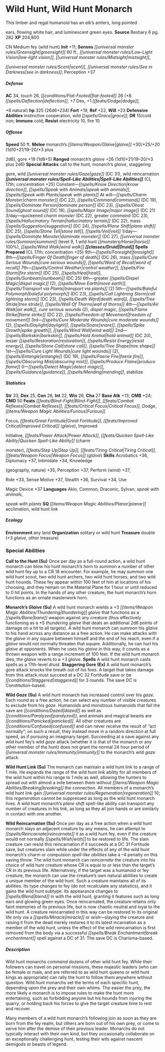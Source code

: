 ﻿---
cssclass: [monsters]

---

# Wild Hunt, Wild Hunt Monarch
This limber and regal humanoid has an elk’s antlers, long pointed

ears, flowing white hair, and luminescent green eyes.
**Source** Bestiary 6 pg. 282
**XP** 204,800

CN Medium fey (wild hunt)
**Init** +11; **Senses** _[[universal monster rules/Greensight|greensight]]_ 60 ft., _[[universal monster rules/Low-Light Vision|low-light vision]]_, _[[universal monster rules/Mistsight|mistsight]]_,

_[[universal monster rules/Scent|scent]]_, _[[universal monster rules/See in Darkness|see in darkness]]_; Perception +37

##### Defense

**AC** 34, touch 26, _[[conditions/Flat-Footed|flat-footed]]_ 26 (+8 _[[spells/Deflection|deflection]]_, +7 Dex, +1 _[[feats/Dodge|dodge]]_,

+8 natural)
**hp** 325 (26d6+234)
**Fort** +19, **Ref** +22, **Will** +23
**Defensive Abilities** instinctive cooperation, wild _[[spells/Grace|grace]]_; **DR** 15/cold iron; **Immune** cold; **Resist** electricity 10, fire 10

##### Offense
**Speed** 50 ft.
**Melee** monarch’s _[[items/Weapon/Glaive|glaive]]_ +30/+25/+20 (1d10+21/19–20/×3 plus

2d6), gore +19 (1d8+5)
**Ranged** monarch’s _glaive_ +26 (1d10+21/19–20/×3 plus 2d6)
**Special Attacks** call to the hunt, monarch’s _glaive_, staggering

gore, wild _[[universal monster rules/Gaze|gaze]]_ (DC 31), wild reincarnation
**_[[universal monster rules/Spell-Like Abilities|Spell-Like Abilities]]_** (CL 17th; concentration +25)
Constant—_[[spells/Know Direction|know direction]]_, _[[spells/Speak with Animals|speak with animals]]_, _[[spells/Speak with Plants|speak with plants]]_ 
At will—_[[spells/Charm Monster|charm monster]]_ (DC 22), _[[spells/Command|command]]_ (DC 19), _[[spells/Dominate Person|dominate person]]_ (DC 23), _[[spells/Ghost Sound|ghost sound]]_ (DC 18), _[[spells/Major Image|major image]]_ (DC 21) 
3/day—quickened _charm monster_ (DC 22), greater _command_ (DC 23), _[[spells/Hallucinatory Terrain|hallucinatory terrain]]_ (DC 22), mass _[[spells/Suggestion|suggestion]]_ (DC 24), _[[spells/Plane Shift|plane shift]]_ (DC 25), _[[spells/Stone Tell|stone tell]]_, _[[spells/Veil|veil]]_ 
1/day—_[[spells/Dominate Monster|dominate monster]]_ (DC 27), _[[universal monster rules/Summon|summon]]_ (level 9, 1 wild hunt _[[monsters/Horse|horse]]_ 100%), _[[spells/Wind Walk|wind walk]]_
**_[[classes/Druid|Druid]]_ Spells Prepared** (CL 17th; concentration +25)
9th—_[[spells/Foresight|foresight]]_ 
8th—_[[spells/Finger Of Death|finger of death]]_ (DC 26), mass _[[spells/Cure Serious Wounds|cure serious wounds]]_, _[[spells/Word of Recall|word of recall]]_ 
7th—_[[spells/Control Weather|control weather]]_, _[[spells/Fire Storm|fire storm]]_ (DC 25), _[[spells/Heal|heal]]_, _[[spells/Sunbeam|sunbeam]]_ (DC 25) 
6th—greater _[[spells/Dispel Magic|dispel magic]]_ (2), _[[spells/Move Earth|move earth]]_, _[[spells/Transport via Plants|transport via plants]]_ (2) 
5th—_[[spells/Baleful Polymorph|baleful polymorph]]_ (DC 23), _[[spells/Call Lightning Storm|call lightning storm]]_ (DC 23), _[[spells/Death Ward|death ward]]_, _[[spells/Tree Stride|tree stride]]_, _[[spells/Wall Of Thorns|wall of thorns]]_ 
4th—_[[spells/Air Walk|air walk]]_, _cure serious wounds_ (2), _dispel magic_, _[[spells/Flame Strike|flame strike]]_ (DC 22), _[[spells/Freedom of Movement|freedom of movement]]_ 
3rd—_[[spells/Cure Moderate Wounds|cure moderate wounds]]_ (2), _[[spells/Daylight|daylight]]_, _[[spells/Snare|snare]]_, _[[spells/Spike Growth|spike growth]]_, _[[spells/Wind Wall|wind wall]]_ 
2nd—_[[spells/Barkskin|barkskin]]_, _[[spells/Hold Animal|hold animal]]_ (DC 20), lesser _[[spells/Restoration|restoration]]_, _[[spells/Resist Energy|resist energy]]_, _[[spells/Stone Call|stone call]]_, _[[spells/Tree Shape|tree shape]]_ 
1st—_[[spells/Cure Light Wounds|cure light wounds]]_ (2), _[[spells/Entangle|entangle]]_ (DC 19), _[[spells/Faerie Fire|faerie fire]]_, _[[spells/Obscuring Mist|obscuring mist]]_, _[[spells/Produce Flame|produce flame]]_ 
0—_[[spells/Detect Magic|detect magic]]_, _[[spells/Guidance|guidance]]_, _[[spells/Mending|mending]]_, stabilize

##### Statistics
**Str** 33, **Dex** 25, **Con** 28, **Int** 22, **Wis** 26, **Cha** 27
**Base Atk** +13; **CMB** +24; **CMD** 50
**Feats** _[[feats/Blind-Fight|Blind-Fight]]_, _[[feats/Combat Reflexes|Combat Reflexes]]_, _[[feats/Critical Focus|Critical Focus]]_, _Dodge_, _[[items/Weapon Magic Abilities/Furious|Furious]]_

Focus, _[[feats/Great Fortitude|Great Fortitude]]_, _[[feats/Improved Critical|Improved Critical]]_ (_glaive_), Improved

Initiative, _[[feats/Power Attack|Power Attack]]_, _[[feats/Quicken Spell-Like Ability|Quicken Spell-Like Ability]]_ (charm

monster), _[[feats/Step Up|Step Up]]_, _[[feats/Tiring Critical|Tiring Critical]]_, _[[feats/Weapon Focus|Weapon Focus]]_ (_glaive_)
**Skills** Acrobatics +36, Diplomacy +37, Intimidate +34, Knowledge

(geography, nature) +35, Perception +37, Perform (wind) +37,

Ride +33, Sense Motive +37, Stealth +36, Survival +34, Use

Magic Device +37
**Languages** Aklo, Common, Draconic, Sylvan; _speak with animals_,

_speak with plants_
**SQ** _[[items/Weapon Magic Abilities/Planar|planar]]_ acclimation, wild hunt link

##### Ecology

**Environment** any land
**Organization** solitary or wild hunt
**Treasure** double (+3 _glaive_, other treasure)

### Special Abilities

**Call to the Hunt (Su)** Once per day as a full-round action, a wild hunt monarch can blow his hunt monarch’s horn to _summon_ a number of other wild hunt fey up to a CR 18 encounter. For example, he may _summon_ one wild hunt scout, two wild hunt archers, two wild hunt horses, and two wild hunt hounds. These fey appear within 100 feet of him at locations of his choosing, and they remain on the Material Plane for 1 hour or until reduced to 0 hit points. In the hands of any other creature, the hunt monarch’s horn functions as an ornate masterwork horn.

**Monarch’s _Glaive_ (Su)** A wild hunt monarch wields a +3 _[[items/Weapon Magic Abilities/Thundering|thundering]]_ _glaive_ that functions as a _[[spells/Bane|bane]]_ weapon against any creature (thus effectively functioning as a +5 _thundering_ _glaive_ that deals an additional 2d6 points of damage on a hit to all targets). A wild hunt monarch can _summon_ his _glaive_ to his hand across any distance as a free action. He can make attacks with the _glaive_ in any square between himself and the end of his reach, even if a _glaive_ would not normally threaten that square. Additionally, he can hurl his _glaive_ at opponents. When he uses his _glaive_ in this way, it counts as a thrown weapon with a range increment of 100 feet. If the wild hunt monarch dies, the _glaive_ reverts to a +3 _glaive_.
**Spells** A wild hunt monarch casts spells as a 17th-level _druid_.
**Staggering Gore (Ex)** A wild hunt monarch’s gore attack knocks the breath out of his foes. A target that takes damage from this attack must succeed at a DC 32 Fortitude save or be _[[conditions/Staggered|staggered]]_ for 3 rounds. The save DC is Constitution-based.

**Wild _Gaze_ (Su)** A wild hunt monarch has increased control over his _gaze_. Each round as a free action, he can select any number of visible creatures to exclude from his _gaze_. Humanoids and monstrous humanoids that fail the save are _[[conditions/Dazed|dazed]]_ as well as _[[conditions/Paralyzed|paralyzed]]_, and animals and magical beasts are _[[conditions/Panicked|panicked]]_. All other creatures are _[[conditions/Confused|confused]]_ and can never receive the result of “act normally”; on such a result, they instead move in a random direction at full speed, as if pursuing an imaginary target. Succeeding at a save against any wild hunt fey’s wild _gaze_ attack (whether it is that of the monarch or any other member of the hunt) does not grant the normal 24 hour period of _[[universal monster rules/Immunity|immunity]]_ to the monarch’s wild _gaze_ attack.

**Wild Hunt Link (Su)** The monarch can maintain a wild hunt link to a range of 1 mile. He expands the range of the wild hunt link ability for all members of the wild hunt within his range to 1 mile as well, allowing the hunters to spread out with almost a mile between them without _[[items/Weapon Magic Abilities/Breaking|breaking]]_ the connection. All members of a monarch’s wild hunt link gain _[[universal monster rules/Regeneration|regeneration]]_ 10; this _regeneration_ cannot be suppressed as long as the wild hunt monarch lives. A wild hunt monarch’s _plane shift_ spell-like ability can transport any number of creatures in his link, as long as they all join hands or are similarly in contact with one another.

**Wild Reincarnation (Su)** Once per day as a free action when a wild hunt monarch slays an adjacent creature by any means, he can attempt to _[[spells/Reincarnate|reincarnate]]_ it as a wild hunt fey, even if the creature would not normally _[[spells/Wish|wish]]_ to be restored to life. The slain creature can resist this reincarnation if it succeeds at a DC 31 Fortitude save, but creatures slain while under the effects of any of the wild hunt monarch’s charm or compulsion _spell-like abilities_ take a –4 penalty on this saving throw. The wild hunt monarch can _reincarnate_ the creature into his choice of wild hunt creature whose CR is equal to or less than the target’s CR in its previous life. Alternatively, if the target was a humanoid or fey creature, the monarch can use the creature’s own natural abilities to create a unique member of the wild hunt. Such a creature maintains all of its abilities. Its type changes to fey (do not recalculate any statistics), and it gains the wild hunt subtype. Its appearance changes to _[[spells/Blend|blend]]_ in with the wild hunt, granting it features such as long ears and glowing green eyes. Once reincarnated, the creature retains only faint memories of its previous life, but is now chaotic neutral and loyal to the wild hunt. A creature reincarnated in this way can be restored to its original life only via a _[[spells/Miracle|miracle]]_ or _wish_—slaying the creature and raising it from the dead merely restores it to its latest incarnation as a member of the wild hunt, unless the effect of the wild reincarnation is first removed from the body via a successful _[[spells/Break Enchantment|break enchantment]]_ spell against a DC of 31. The save DC is Charisma-based.

##### Description

Wild hunt monarchs _command_ dozens of other wild hunt fey. While their followers can travel on personal missions, these majestic leaders (who can be female or male, and are referred to as wild hunt queens or wild hunt kings as appropriate) can rally the hunt to follow them anywhere without question. Wild hunt monarchs set the terms of each specific hunt, depending upon the prey and their own whims. The easier the prey, the more likely a monarch is to impose rules to make the hunt more entertaining, such as forbidding anyone but his hounds from injuring the quarry, or holding back his forces to give the target creature time to rest and recover.

Many members of a wild hunt monarch’s following join as soon as they are born from the fey realm, but others are born out of his own prey, or come to serve him after the demise of their previous leader. Monarchs do not typically interact with their own kind, but they occasionally collaborate on an exceptionally challenging hunt, testing their wits against nascent demigods or beasts of legend.